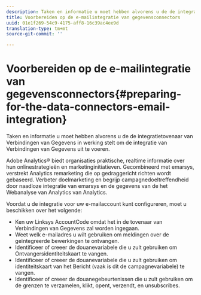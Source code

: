 ```yaml
---
description: Taken en informatie u moet hebben alvorens u de de integratietovenaar van Verbindingen van Gegevens in werking stelt om de integratie van Verbindingen van Gegevens uit te voeren.
title: Voorbereiden op de e-mailintegratie van gegevensconnectors
uuid: 01e1f269-54c9-4175-aff8-16c39ac4ee9d
translation-type: tm+mt
source-git-commit: ''

---
```



# Voorbereiden op de e-mailintegratie van gegevensconnectors{#preparing-for-the-data-connectors-email-integration}

Taken en informatie u moet hebben alvorens u de de integratietovenaar van Verbindingen van Gegevens in werking stelt om de integratie van Verbindingen van Gegevens uit te voeren.

Adobe Analytics® biedt organisaties praktische, realtime informatie over hun onlinestrategieën en marketinginitiatieven. Gecombineerd met emarsys, verstrekt Analytics remarketing die op gedraggericht richten wordt gebaseerd. Verbeter doelmarketing en begrijp campagnedoeltreffendheid door naadloze integratie van emarsys en de gegevens van de het Webanalyse van Analytics van Analytics.

Voordat u de integratie voor uw e-mailaccount kunt configureren, moet u beschikken over het volgende:

* Ken uw Linksys AccountCode omdat het in de tovenaar van Verbindingen van Gegevens zal worden ingegaan.
* Weet welk e-mailadres u wilt gebruiken om meldingen over de geïntegreerde bewerkingen te ontvangen.
* Identificeer of creeer de douanevariabele die u zult gebruiken om Ontvangersidentiteitskaart te vangen.
* Identificeer of creeer de douanevariabele die u zult gebruiken om identiteitskaart van het Bericht (vaak is dit de campagnevariabele) te vangen.
* Identificeer of creeer de douanegebeurtenissen die u zult gebruiken om de grenzen te verzamelen, klikt, opent, verzendt, en unsubscribes.

